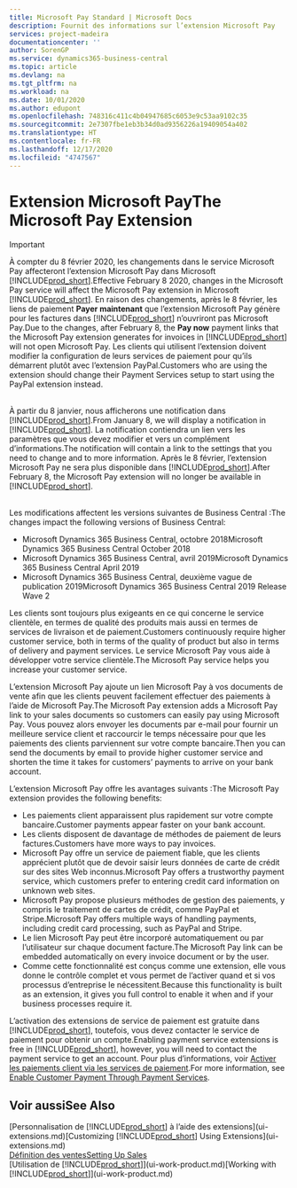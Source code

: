 ```yaml
---
title: Microsoft Pay Standard | Microsoft Docs
description: Fournit des informations sur l’extension Microsoft Pay
services: project-madeira
documentationcenter: ''
author: SorenGP
ms.service: dynamics365-business-central
ms.topic: article
ms.devlang: na
ms.tgt_pltfrm: na
ms.workload: na
ms.date: 10/01/2020
ms.author: edupont
ms.openlocfilehash: 748316c411c4b04947685c6053e9c53aa9102c35
ms.sourcegitcommit: 2e7307fbe1eb3b34d0ad9356226a19409054a402
ms.translationtype: HT
ms.contentlocale: fr-FR
ms.lasthandoff: 12/17/2020
ms.locfileid: "4747567"
---
```

# <a name="the-microsoft-pay-extension"></a><span data-ttu-id="b53ba-103">Extension Microsoft Pay</span><span class="sxs-lookup"><span data-stu-id="b53ba-103">The Microsoft Pay Extension</span></span>

> [!IMPORTANT]
> <span data-ttu-id="b53ba-104">À compter du 8 février 2020, les changements dans le service Microsoft Pay affecteront l’extension Microsoft Pay dans Microsoft [!INCLUDE[prod_short](includes/prod_long.md)].</span><span class="sxs-lookup"><span data-stu-id="b53ba-104">Effective February 8 2020, changes in the Microsoft Pay service will affect the Microsoft Pay extension in Microsoft [!INCLUDE[prod_short](includes/prod_long.md)].</span></span> <span data-ttu-id="b53ba-105">En raison des changements, après le 8 février, les liens de paiement **Payer maintenant** que l’extension Microsoft Pay génère pour les factures dans [!INCLUDE[prod_short](includes/prod_short.md)] n’ouvriront pas Microsoft Pay.</span><span class="sxs-lookup"><span data-stu-id="b53ba-105">Due to the changes, after February 8, the **Pay now** payment links that the Microsoft Pay extension generates for invoices in [!INCLUDE[prod_short](includes/prod_short.md)] will not open Microsoft Pay.</span></span> <span data-ttu-id="b53ba-106">Les clients qui utilisent l’extension doivent modifier la configuration de leurs services de paiement pour qu’ils démarrent plutôt avec l’extension PayPal.</span><span class="sxs-lookup"><span data-stu-id="b53ba-106">Customers who are using the extension should change their Payment Services setup to start using the PayPal extension instead.</span></span><br /></br>
>
> <span data-ttu-id="b53ba-107">À partir du 8 janvier, nous afficherons une notification dans [!INCLUDE[prod_short](includes/prod_short.md)].</span><span class="sxs-lookup"><span data-stu-id="b53ba-107">From January 8, we will display a notification in [!INCLUDE[prod_short](includes/prod_short.md)].</span></span> <span data-ttu-id="b53ba-108">La notification contiendra un lien vers les paramètres que vous devez modifier et vers un complément d’informations.</span><span class="sxs-lookup"><span data-stu-id="b53ba-108">The notification will contain a link to the settings that you need to change and to more information.</span></span> <span data-ttu-id="b53ba-109">Après le 8 février, l’extension Microsoft Pay ne sera plus disponible dans [!INCLUDE[prod_short](includes/prod_short.md)].</span><span class="sxs-lookup"><span data-stu-id="b53ba-109">After February 8, the Microsoft Pay extension will no longer be available in [!INCLUDE[prod_short](includes/prod_short.md)].</span></span><br /></br>
>
> <span data-ttu-id="b53ba-110">Les modifications affectent les versions suivantes de Business Central :</span><span class="sxs-lookup"><span data-stu-id="b53ba-110">The changes impact the following versions of Business Central:</span></span>
> - <span data-ttu-id="b53ba-111">Microsoft Dynamics 365 Business Central, octobre 2018</span><span class="sxs-lookup"><span data-stu-id="b53ba-111">Microsoft Dynamics 365 Business Central October 2018</span></span>
> - <span data-ttu-id="b53ba-112">Microsoft Dynamics 365 Business Central, avril 2019</span><span class="sxs-lookup"><span data-stu-id="b53ba-112">Microsoft Dynamics 365 Business Central April 2019</span></span>
> - <span data-ttu-id="b53ba-113">Microsoft Dynamics 365 Business Central, deuxième vague de publication 2019</span><span class="sxs-lookup"><span data-stu-id="b53ba-113">Microsoft Dynamics 365 Business Central 2019 Release Wave 2</span></span>

<span data-ttu-id="b53ba-114">Les clients sont toujours plus exigeants en ce qui concerne le service clientèle, en termes de qualité des produits mais aussi en termes de services de livraison et de paiement.</span><span class="sxs-lookup"><span data-stu-id="b53ba-114">Customers continuously require higher customer service, both in terms of the quality of product but also in terms of delivery and payment services.</span></span> <span data-ttu-id="b53ba-115">Le service Microsoft Pay vous aide à développer votre service clientèle.</span><span class="sxs-lookup"><span data-stu-id="b53ba-115">The Microsoft Pay service helps you increase your customer service.</span></span>

<span data-ttu-id="b53ba-116">L’extension Microsoft Pay ajoute un lien Microsoft Pay à vos documents de vente afin que les clients peuvent facilement effectuer des paiements à l’aide de Microsoft Pay.</span><span class="sxs-lookup"><span data-stu-id="b53ba-116">The Microsoft Pay extension adds a Microsoft Pay link to your sales documents so customers can easily pay using Microsoft Pay.</span></span> <span data-ttu-id="b53ba-117">Vous pouvez alors envoyer les documents par e-mail pour fournir un meilleure service client et raccourcir le temps nécessaire pour que les paiements des clients parviennent sur votre compte bancaire.</span><span class="sxs-lookup"><span data-stu-id="b53ba-117">Then you can send the documents by email to provide higher customer service and shorten the time it takes for customers’ payments to arrive on your bank account.</span></span>

<span data-ttu-id="b53ba-118">L’extension Microsoft Pay offre les avantages suivants :</span><span class="sxs-lookup"><span data-stu-id="b53ba-118">The Microsoft Pay extension provides the following benefits:</span></span>
- <span data-ttu-id="b53ba-119">Les paiements client apparaissent plus rapidement sur votre compte bancaire.</span><span class="sxs-lookup"><span data-stu-id="b53ba-119">Customer payments appear faster on your bank account.</span></span>
- <span data-ttu-id="b53ba-120">Les clients disposent de davantage de méthodes de paiement de leurs factures.</span><span class="sxs-lookup"><span data-stu-id="b53ba-120">Customers have more ways to pay invoices.</span></span>
- <span data-ttu-id="b53ba-121">Microsoft Pay offre un service de paiement fiable, que les clients apprécient plutôt que de devoir saisir leurs données de carte de crédit sur des sites Web inconnus.</span><span class="sxs-lookup"><span data-stu-id="b53ba-121">Microsoft Pay offers a trustworthy payment service, which customers prefer to entering credit card information on unknown web sites.</span></span>
- <span data-ttu-id="b53ba-122">Microsoft Pay propose plusieurs méthodes de gestion des paiements, y compris le traitement de cartes de crédit, comme PayPal et Stripe.</span><span class="sxs-lookup"><span data-stu-id="b53ba-122">Microsoft Pay offers multiple ways of handling payments, including credit card processing, such as PayPal and Stripe.</span></span>
- <span data-ttu-id="b53ba-123">Le lien Microsoft Pay peut être incorporé automatiquement ou par l’utilisateur sur chaque document facture.</span><span class="sxs-lookup"><span data-stu-id="b53ba-123">The Microsoft Pay link can be embedded automatically on every invoice document or by the user.</span></span>
- <span data-ttu-id="b53ba-124">Comme cette fonctionnalité est conçus comme une extension, elle vous donne le contrôle complet et vous permet de l’activer quand et si vos processus d’entreprise le nécessitent.</span><span class="sxs-lookup"><span data-stu-id="b53ba-124">Because this functionality is built as an extension, it gives you full control to enable it when and if your business processes require it.</span></span>

<span data-ttu-id="b53ba-125">L’activation des extensions de service de paiement est gratuite dans [!INCLUDE[prod_short](includes/prod_short.md)], toutefois, vous devez contacter le service de paiement pour obtenir un compte.</span><span class="sxs-lookup"><span data-stu-id="b53ba-125">Enabling payment service extensions is free in [!INCLUDE[prod_short](includes/prod_short.md)], however, you will need to contact the payment service to get an account.</span></span> <span data-ttu-id="b53ba-126">Pour plus d’informations, voir [Activer les paiements client via les services de paiement](sales-how-enable-payment-service-extensions.md).</span><span class="sxs-lookup"><span data-stu-id="b53ba-126">For more information, see [Enable Customer Payment Through Payment Services](sales-how-enable-payment-service-extensions.md).</span></span>

## <a name="see-also"></a><span data-ttu-id="b53ba-127">Voir aussi</span><span class="sxs-lookup"><span data-stu-id="b53ba-127">See Also</span></span>
<span data-ttu-id="b53ba-128">[Personnalisation de [!INCLUDE[prod_short](includes/prod_short.md)] à l’aide des extensions](ui-extensions.md)</span><span class="sxs-lookup"><span data-stu-id="b53ba-128">[Customizing [!INCLUDE[prod_short](includes/prod_short.md)] Using Extensions](ui-extensions.md)</span></span>  
[<span data-ttu-id="b53ba-129">Définition des ventes</span><span class="sxs-lookup"><span data-stu-id="b53ba-129">Setting Up Sales</span></span>](sales-setup-sales.md)  
<span data-ttu-id="b53ba-130">[Utilisation de [!INCLUDE[prod_short](includes/prod_short.md)]](ui-work-product.md)</span><span class="sxs-lookup"><span data-stu-id="b53ba-130">[Working with [!INCLUDE[prod_short](includes/prod_short.md)]](ui-work-product.md)</span></span>
